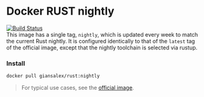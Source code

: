 # Docker RUST nightly
[![Build Status](https://travis-ci.org/giansalex/docker-rust-nightly.svg?branch=master)](https://travis-ci.org/giansalex/docker-rust-nightly)    
This image has a single tag, `nightly`, which is updated every week to match the
current Rust nightly. It is configured identically to that of the `latest` tag
of the official image, except that the nightly toolchain is selected via rustup.

### Install
```bash
docker pull giansalex/rust:nightly
```

> For typical use cases, see the [official image](https://hub.docker.com/_/rust/).


